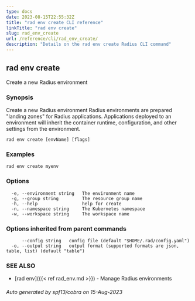 ```yaml
---
type: docs
date: 2023-08-15T22:55:32Z
title: "rad env create CLI reference"
linkTitle: "rad env create"
slug: rad_env_create
url: /reference/cli/rad_env_create/
description: "Details on the rad env create Radius CLI command"
---
```

## rad env create

Create a new Radius environment

### Synopsis

Create a new Radius environment
Radius environments are prepared "landing zones" for Radius applications.
Applications deployed to an environment will inherit the container runtime, configuration, and other settings from the environment.

```
rad env create [envName] [flags]
```

### Examples

```
rad env create myenv
```

### Options

```
  -e, --environment string   The environment name
  -g, --group string         The resource group name
  -h, --help                 help for create
  -n, --namespace string     The Kubernetes namespace
  -w, --workspace string     The workspace name
```

### Options inherited from parent commands

```
      --config string   config file (default "$HOME/.rad/config.yaml")
  -o, --output string   output format (supported formats are json, table, list) (default "table")
```

### SEE ALSO

* [rad env]({{< ref rad_env.md >}})	 - Manage Radius environments

###### Auto generated by spf13/cobra on 15-Aug-2023
